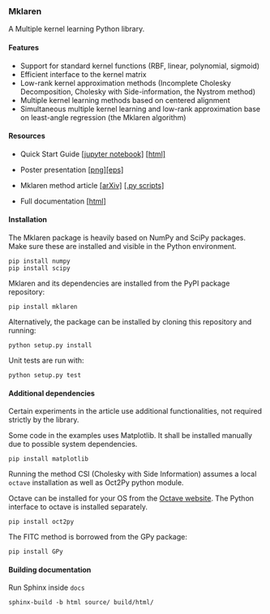 ### Mklaren

A Multiple kernel learning Python library.


#### Features
* Support for standard kernel functions (RBF, linear, polynomial, sigmoid)
* Efficient interface to the kernel matrix
* Low-rank kernel approximation methods (Incomplete Cholesky Decomposition, Cholesky with Side-information, the Nystrom method)
* Multiple kernel learning methods based on centered alignment
* Simultaneous multiple kernel learning and low-rank approximation base on least-angle regression (the Mklaren algorithm)


#### Resources

* Quick Start Guide [[jupyter notebook]](https://cdn.rawgit.com/mstrazar/mklaren/master/docs/quick_start.ipynb) [[html]](https://cdn.rawgit.com/mstrazar/mklaren/master/docs/quick_start.html)

* Poster presentation [[png]](https://cdn.rawgit.com/mstrazar/mklaren/master/docs/poster.png)[[eps]](https://cdn.rawgit.com/mstrazar/mklaren/master/docs/poster.eps)

* Mklaren method article [[arXiv]](http://arxiv.org/abs/1601.04366) [[.py scripts]](https://github.com/mstrazar/mklaren/wiki/Experiments-in-the-Mklaren-article)

* Full documentation [[html]](https://github.com/mstrazar/mklaren/tree/master/docs/build/html)

#### Installation


The Mklaren package is heavily based on NumPy and SciPy packages. Make sure these are installed and visible in the
Python environment.

    pip install numpy
    pip install scipy

Mklaren and its dependencies are installed from the PyPI package repository:

    pip install mklaren

Alternatively, the package can be installed by cloning this repository and running:

    python setup.py install

Unit tests are run with:

    python setup.py test


#### Additional dependencies

Certain experiments in the article use additional functionalities, not required strictly by the library.

Some code in the examples uses Matplotlib. It shall be installed manually due to possible system dependencies.

    pip install matplotlib

Running the method CSI (Cholesky with Side Information) assumes a local `octave`
installation as well as Oct2Py python module.

Octave can be installed for your OS from the [Octave website](https://www.gnu.org/software/octave/).
The Python interface to octave is installed separately.

    pip install oct2py

The FITC method is borrowed from the GPy package:

    pip install GPy


#### Building documentation

Run Sphinx inside `docs`

    sphinx-build -b html source/ build/html/
